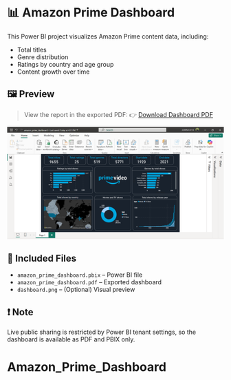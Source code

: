 # 📊 Amazon Prime Dashboard

This Power BI project visualizes Amazon Prime content data, including:
- Total titles
- Genre distribution
- Ratings by country and age group
- Content growth over time

## 🖼️ Preview
> View the report in the exported PDF:
👉 [Download Dashboard PDF](amazon_prime_dashboard.pdf)

![Dashboard Screenshot](dashboard.png) <!-- Optional if you added a PNG -->

## 📁 Included Files
- `amazon_prime_dashboard.pbix` – Power BI file
- `amazon_prime_dashboard.pdf` – Exported dashboard
- `dashboard.png` – (Optional) Visual preview

## ❗ Note
Live public sharing is restricted by Power BI tenant settings, so the dashboard is available as PDF and PBIX only.
# Amazon_Prime_Dashboard
